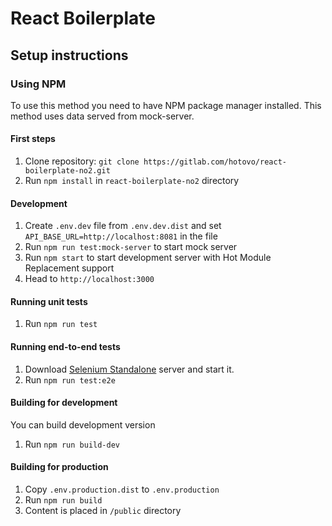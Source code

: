 # React Boilerplate
## Setup instructions
### Using NPM
To use this method you need to have NPM package manager installed.
This method uses data served from mock-server.

#### First steps
 1. Clone repository: `git clone https://gitlab.com/hotovo/react-boilerplate-no2.git`
 2. Run `npm install` in `react-boilerplate-no2` directory

#### Development
 1. Create `.env.dev` file from `.env.dev.dist` and set `API_BASE_URL=http://localhost:8081` in the file
 2. Run `npm run test:mock-server` to start mock server
 3. Run `npm start` to start development server with Hot Module Replacement support
 4. Head to `http://localhost:3000`
 
#### Running unit tests
 1. Run `npm run test`
 
#### Running end-to-end tests
 1. Download [Selenium Standalone](http://www.seleniumhq.org/download/) server and start it.
 2. Run `npm run test:e2e`
 
#### Building for development
 You can build development version 
 1. Run `npm run build-dev`

#### Building for production
 1. Copy `.env.production.dist` to `.env.production`
 2. Run `npm run build`
 3. Content is placed in `/public` directory

